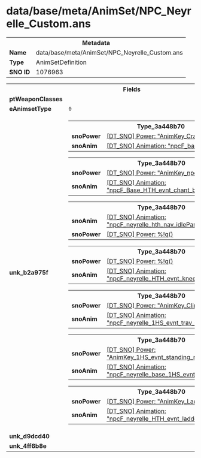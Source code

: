 <h1>data/base/meta/AnimSet/NPC_Neyrelle_Custom.ans</h1><table><tr><th colspan="100%">Metadata</th></tr><tr><td><b>Name</b></td><td>data/base/meta/AnimSet/NPC_Neyrelle_Custom.ans</td></tr><tr><td><b>Type</b></td><td>AnimSetDefinition</td></tr><tr><td><b>SNO ID</b></td><td>1076963</td></tr></table>

<table><tr><th colspan="100%">Fields</th></tr><tr><td><b>ptWeaponClasses</b></td><td></td></tr><tr><td><b>eAnimsetType</b></td><td><code>0</code></td></tr><tr><td><b>unk_b2a975f</b></td><td><table><tr><th colspan="100%">Type_3a448b70</th></tr><tr><td><b>snoPower</b></td><td><a href="..\Power\AnimKey_Crawl_Phased.pow.md">[DT_SNO] Power: "AnimKey_Crawl_Phased"</a></td></tr><tr><td><b>snoAnim</b></td><td><a href="..\Anim\npcF_base_HTH_nav_crawl.ani.md">[DT_SNO] Animation: "npcF_base_HTH_nav_crawl"</a></td></tr></table>


<table><tr><th colspan="100%">Type_3a448b70</th></tr><tr><td><b>snoPower</b></td><td><a href="..\Power\AnimKey_npc_cast.pow.md">[DT_SNO] Power: "AnimKey_npc_cast"</a></td></tr><tr><td><b>snoAnim</b></td><td><a href="..\Anim\npcF_Base_HTH_evnt_chant_blessing_eyelevel.ani.md">[DT_SNO] Animation: "npcF_Base_HTH_evnt_chant_blessing_eyelevel"</a></td></tr></table>


<table><tr><th colspan="100%">Type_3a448b70</th></tr><tr><td><b>snoAnim</b></td><td><a href="..\Anim\npcF_neyrelle_hth_nav_idlePanic.ani.md">[DT_SNO] Animation: "npcF_neyrelle_hth_nav_idlePanic"</a></td></tr><tr><td><b>snoPower</b></td><td><a href="#UKNOWN">[DT_SNO] Power: %!q(<nil>)</a></td></tr></table>


<table><tr><th colspan="100%">Type_3a448b70</th></tr><tr><td><b>snoPower</b></td><td><a href="#UKNOWN">[DT_SNO] Power: %!q(<nil>)</a></td></tr><tr><td><b>snoAnim</b></td><td><a href="..\Anim\npcF_neyrelle_HTH_evnt_kneeling_campaign.ani.md">[DT_SNO] Animation: "npcF_neyrelle_HTH_evnt_kneeling_campaign"</a></td></tr></table>


<table><tr><th colspan="100%">Type_3a448b70</th></tr><tr><td><b>snoPower</b></td><td><a href="..\Power\AnimKey_Climb_OutWindow.pow.md">[DT_SNO] Power: "AnimKey_Climb_OutWindow"</a></td></tr><tr><td><b>snoAnim</b></td><td><a href="..\Anim\npcF_neyrelle_1HS_evnt_trav_shipPortHole.ani.md">[DT_SNO] Animation: "npcF_neyrelle_1HS_evnt_trav_shipPortHole"</a></td></tr></table>


<table><tr><th colspan="100%">Type_3a448b70</th></tr><tr><td><b>snoPower</b></td><td><a href="..\Power\AnimKey_1HS_evnt_standing_read.pow.md">[DT_SNO] Power: "AnimKey_1HS_evnt_standing_read"</a></td></tr><tr><td><b>snoAnim</b></td><td><a href="..\Anim\npcF_neyrelle_base_1HS_evnt_standing_read_RT.ani.md">[DT_SNO] Animation: "npcF_neyrelle_base_1HS_evnt_standing_read_RT"</a></td></tr></table>


<table><tr><th colspan="100%">Type_3a448b70</th></tr><tr><td><b>snoPower</b></td><td><a href="..\Power\AnimKey_Ladder_Push.pow.md">[DT_SNO] Power: "AnimKey_Ladder_Push"</a></td></tr><tr><td><b>snoAnim</b></td><td><a href="..\Anim\npcF_neyrelle_HTH_evnt_ladderMove.ani.md">[DT_SNO] Animation: "npcF_neyrelle_HTH_evnt_ladderMove"</a></td></tr></table>


</td></tr><tr><td><b>unk_d9dcd40</b></td><td></td></tr><tr><td><b>unk_4ff6b8e</b></td><td></td></tr></table>


